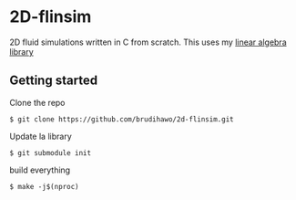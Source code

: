 # 2D-flinsim

2D fluid simulations written in C from scratch. This uses my [linear algebra library](https://github.com/brudihawo/la)


## Getting started
Clone the repo
```
$ git clone https://github.com/brudihawo/2d-flinsim.git
```

Update la library
```
$ git submodule init
```

build everything
```
$ make -j$(nproc)
```
